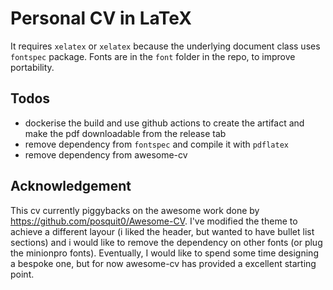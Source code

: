 # Personal CV in LaTeX

It requires `xelatex` or `xelatex` because the underlying document class uses `fontspec` package. Fonts are in the `font` folder in the repo, to improve portability.

## Todos

* dockerise the build and use github actions to create the artifact and make the pdf downloadable from the release tab
* remove dependency from `fontspec` and compile it with `pdflatex` 
* remove dependency from awesome-cv

## Acknowledgement

This cv currently piggybacks on the awesome work done by https://github.com/posquit0/Awesome-CV. 
I've modified the theme to achieve a different layour (i liked the header, but wanted to have bullet list sections) and i would like to remove the dependency on other fonts (or plug the minionpro fonts). 
Eventually, I would like to spend some time designing a bespoke one, but for now awesome-cv has provided a excellent starting point. 


